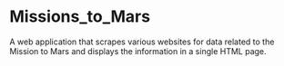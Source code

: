 # Missions_to_Mars

A web application that scrapes various websites for data related to the Mission to Mars and displays the information in a single HTML page.
